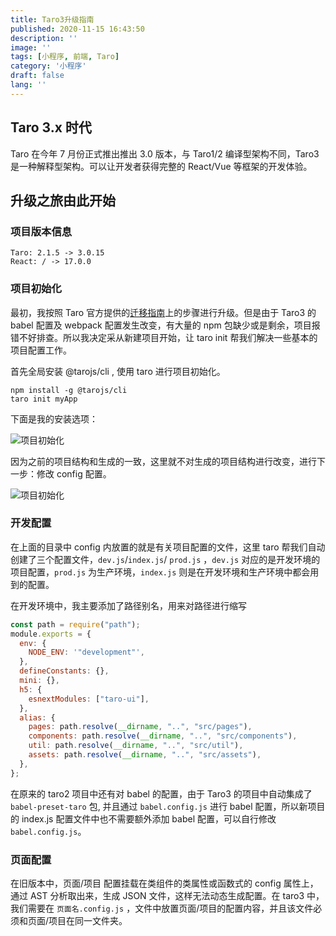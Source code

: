 ```yaml
---
title: Taro3升级指南
published: 2020-11-15 16:43:50
description: ''
image: ''
tags: [小程序, 前端, Taro]
category: '小程序'
draft: false 
lang: ''
---
```


## Taro 3.x 时代

Taro 在今年 7 月份正式推出推出 3.0 版本，与 Taro1/2 编译型架构不同，Taro3 是一种解释型架构。可以让开发者获得完整的 React/Vue 等框架的开发体验。

## 升级之旅由此开始

### 项目版本信息

```
Taro: 2.1.5 -> 3.0.15
React: / -> 17.0.0
```

### 项目初始化

最初，我按照 Taro 官方提供的[迁移指南](https://taro-docs.jd.com/taro/docs/migration)上的步骤进行升级。但是由于 Taro3 的 babel 配置及 webpack 配置发生改变，有大量的 npm 包缺少或是剩余，项目报错不好排查。所以我决定采从新建项目开始，让 taro init 帮我们解决一些基本的项目配置工作。

首先全局安装 @tarojs/cli , 使用 taro 进行项目初始化。

```shell
npm install -g @tarojs/cli
taro init myApp
```

下面是我的安装选项：

![项目初始化](./img1.png)

因为之前的项目结构和生成的一致，这里就不对生成的项目结构进行改变，进行下一步：修改 config 配置。

![项目初始化](./img2.png)

### 开发配置

在上面的目录中 config 内放置的就是有关项目配置的文件，这里 taro 帮我们自动创建了三个配置文件，`dev.js`/`index.js`/ `prod.js` ，`dev.js` 对应的是开发环境的项目配置，`prod.js` 为生产环境，`index.js` 则是在开发环境和生产环境中都会用到的配置。

在开发环境中，我主要添加了路径别名，用来对路径进行缩写

```js
const path = require("path");
module.exports = {
  env: {
    NODE_ENV: '"development"',
  },
  defineConstants: {},
  mini: {},
  h5: {
    esnextModules: ["taro-ui"],
  },
  alias: {
    pages: path.resolve(__dirname, "..", "src/pages"),
    components: path.resolve(__dirname, "..", "src/components"),
    util: path.resolve(__dirname, "..", "src/util"),
    assets: path.resolve(__dirname, "..", "src/assets"),
  },
};
```

在原来的 taro2 项目中还有对 babel 的配置，由于 Taro3 的项目中自动集成了 `babel-preset-taro` 包, 并且通过 `babel.config.js` 进行 babel 配置，所以新项目的 index.js 配置文件中也不需要额外添加 babel 配置，可以自行修改 `babel.config.js`。

### 页面配置

在旧版本中，页面/项目 配置挂载在类组件的类属性或函数式的 config 属性上，通过 AST 分析取出来，生成 JSON 文件，这样无法动态生成配置。在 taro3 中，我们需要在 `页面名.config.js` ，文件中放置页面/项目的配置内容，并且该文件必须和页面/项目在同一文件夹。
